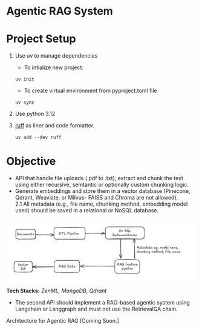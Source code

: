 # Agentic RAG System


# Project Setup

1. Use uv to manage dependencies
    * To intialize new project:
    ```
    uv init
    ```

    * To create virtual environment from pyproject.toml file
    ```
    uv sync
    ```


2. Use python 3.12

3. [ruff](https://docs.astral.sh/ruff/) as liner and code formatter.

    ```
    uv add --dev ruff
    ```


# Objective

* API that handle file uploads (.pdf to .txt), extract and chunk the text using either recursive, semtantic or optionally custom chunking logic.
* Generate embeddings and store them in a vector database (Pinecone, Qdrant, Weaviate, or Milvus- FAISS and Chroma are not allowed).\
    2.1 All metadata (e.g., file name, chunking method, embedding model used) should be saved in a relational or NoSQL database.

![Data Pipeline](assets/arch/image.png)

**Tech Stacks:** *ZenML, MongoDB, Qdrant* 

* The second API should implement a RAG-based agentic system using Langchain or Langgraph and must not use the RetrievalQA chain.

Architecture for Agentic RAG [Coming Soon.]

